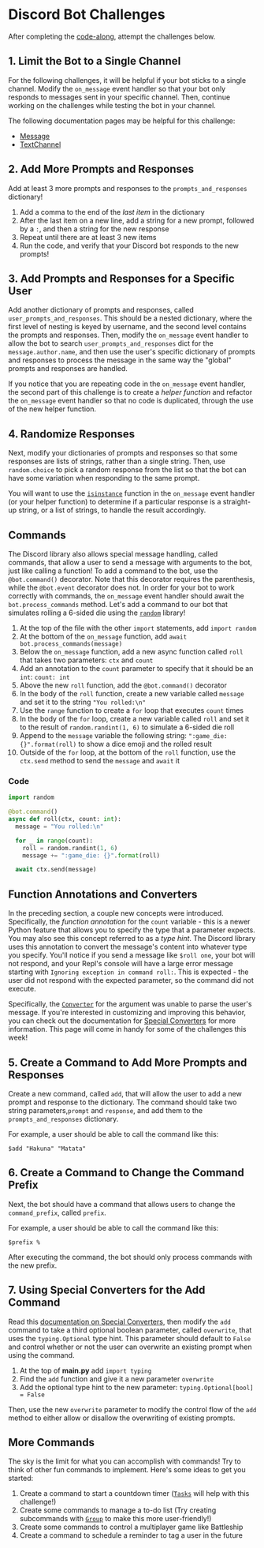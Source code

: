 # Discord Bot Challenges

After completing the [code-along](DiscordCodeAlong.md), attempt the challenges below.

## 1. Limit the Bot to a Single Channel

For the following challenges, it will be helpful if your bot sticks to a single channel. Modify the `on_message` event handler so that your bot only responds to messages sent in your specific channel. Then, continue working on the challenges while testing the bot in your channel.

The following documentation pages may be helpful for this challenge:

* [Message](https://discordpy.readthedocs.io/en/latest/api.html#discord.Message)
* [TextChannel](https://discordpy.readthedocs.io/en/latest/api.html#discord.TextChannel)

## 2. Add More Prompts and Responses

Add at least 3 more prompts and responses to the `prompts_and_responses` dictionary!

1. Add a comma to the end of the _last item_ in the dictionary
1. After the last item on a new line, add a string for a new prompt, followed by a `:`, and then a string for the new response
1. Repeat until there are at least 3 new items
1. Run the code, and verify that your Discord bot responds to the new prompts!

## 3. Add Prompts and Responses for a Specific User

Add another dictionary of prompts and responses, called `user_prompts_and_responses`. This should be a nested dictionary, where the first level of nesting is keyed by username, and the second level contains the prompts and responses. Then, modify the `on_message` event handler to allow the bot to search `user_prompts_and_responses` dict for the `message.author.name`, and then use the user's specific dictionary of prompts and responses to process the message in the same way the "global" prompts and responses are handled.

If you notice that you are repeating code in the `on_message` event handler, the second part of this challenge is to create a *helper function* and refactor the `on_message` event handler so that no code is duplicated, through the use of the new helper function.

## 4. Randomize Responses

Next, modify your dictionaries of prompts and responses so that some responses are lists of strings, rather than a single string. Then, use `random.choice` to pick a random response from the list so that the bot can have some variation when responding to the same prompt.

You will want to use the [`isinstance`](https://docs.python.org/3/library/functions.html#isinstance) function in the `on_message` event handler (or your helper function) to determine if a particular response is a straight-up string, or a list of strings, to handle the result accordingly.

## Commands

The Discord library also allows special message handling, called commands, that allow a user to send a message with arguments to the bot, just like calling a function! To add a command to the bot, use the `@bot.command()` decorator. Note that this decorator requires the parenthesis, while the `@bot.event` decorator does not. In order for your bot to work correctly with commands, the `on_message` event handler should await the `bot.process_commands` method. Let's add a command to our bot that simulates rolling a 6-sided die using the [`random`](https://docs.python.org/3/library/random.html) library!

1. At the top of the file with the other `import` statements, add `import random`
1. At the bottom of the `on_message` function, add `await bot.process_commands(message)`
1. Below the `on_message` function, add a new async function called `roll` that takes two parameters: `ctx` and `count`
1. Add an annotation to the `count` parameter to specify that it should be an `int`: `count: int`
1. Above the new `roll` function, add the `@bot.command()` decorator
1. In the body of the `roll` function, create a new variable called `message` and set it to the string `"You rolled:\n"`
1. Use the `range` function to create a `for` loop that executes `count` times
1. In the body of the `for` loop, create a new variable called `roll` and set it to the result of `random.randint(1, 6)` to simulate a 6-sided die roll 
1. Append to the `message` variable the following string: `":game_die: {}".format(roll)` to show a dice emoji and the rolled result
1. Outside of the `for` loop, at the bottom of the `roll` function, use the `ctx.send` method to send the `message` and `await` it

### Code

```py
import random 

@bot.command()
async def roll(ctx, count: int):
  message = "You rolled:\n"

  for _ in range(count):
    roll = random.randint(1, 6)
    message += ":game_die: {}".format(roll)

  await ctx.send(message)
```

## Function Annotations and Converters

In the preceding section, a couple new concepts were introduced. Specifically, the *function annotation* for the `count` variable - this is a newer Python feature that allows you to specify the type that a parameter expects. You may also see this concept referred to as a *type hint*. The Discord library uses this annotation to convert the message's content into whatever type you specify. You'll notice if you send a message like `$roll one`, your bot will not respond, and your Repl's console will have a large error message starting with `Ignoring exception in command roll:`. This is expected - the user did not respond with the expected parameter, so the command did not execute.

Specifically, the [`Converter`](https://discordpy.readthedocs.io/en/latest/ext/commands/commands.html#basic-converters) for the argument was unable to parse the user's message. If you're interested in customizing and improving this behavior, you can check out the documentation for [Special Converters](https://discordpy.readthedocs.io/en/latest/ext/commands/commands.html#special-converters) for more information. This page will come in handy for some of the challenges this week!

## 5. Create a Command to Add More Prompts and Responses

Create a new command, called `add`, that will allow the user to add a new prompt and response to the dictionary. The command should take two string parameters,`prompt` and `response`, and add them to the `prompts_and_responses` dictionary.

For example, a user should be able to call the command like this:

```text
$add "Hakuna" "Matata"
```

## 6. Create a Command to Change the Command Prefix

Next, the bot should have a command that allows users to change the `command_prefix`, called `prefix`.

For example, a user should be able to call the command like this:

```text
$prefix %
```

After executing the command, the bot should only process commands with the new prefix.

## 7. Using Special Converters for the Add Command

Read this [documentation on Special Converters](https://discordpy.readthedocs.io/en/latest/ext/commands/commands.html#special-converters), then modify the `add` command to take a third optional boolean parameter, called `overwrite`, that uses the `typing.Optional` type hint. This parameter should default to `False` and control whether or not the user can overwrite an existing prompt when using the command.

1. At the top of **main.py** add `import typing`
2. Find the `add` function and give it a new parameter `overwrite`
3. Add the optional type hint to the new parameter: `typing.Optional[bool] = False`

Then, use the new `overwrite` parameter to modify the control flow of the `add` method to either allow or disallow the overwriting of existing prompts.

## More Commands

The sky is the limit for what you can accomplish with commands! Try to think of other fun commands to implement. Here's some ideas to get you started:

1. Create a command to start a countdown timer ([`Tasks`](https://discordpy.readthedocs.io/en/latest/ext/tasks/index.html) will help with this challenge!)
2. Create some commands to manage a to-do list (Try creating subcommands with [`Group`](https://discordpy.readthedocs.io/en/latest/faq.html#how-do-i-make-a-subcommand) to make this more user-friendly!)
3. Create some commands to control a multiplayer game like Battleship
4. Create a command to schedule a reminder to tag a user in the future
